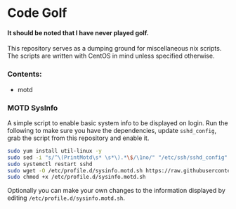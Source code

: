 # Code Golf

#### It should be noted that I have never played golf.

This repository serves as a dumping ground for miscellaneous nix scripts. The scripts are written with CentOS in mind unless specified otherwise.


### Contents:

* motd



### MOTD SysInfo

A simple script to enable basic system info to be displayed on login. Run the following to make sure you have the dependencies, update `sshd_config`, grab the script from this repository and enable it.

```bash
sudo yum install util-linux -y
sudo sed -i "s/^\(PrintMotd\s* \s*\).*\$/\1no/" "/etc/ssh/sshd_config"
sudo systemctl restart sshd
sudo wget -O /etc/profile.d/sysinfo.motd.sh https://raw.githubusercontent.com/stom66/code-golf/master/bash/motd/sysinfo.motd.sh
sudo chmod +x /etc/profile.d/sysinfo.motd.sh
```

Optionally you can make your own changes to the information displayed by editing `/etc/profile.d/sysinfo.motd.sh`.



    